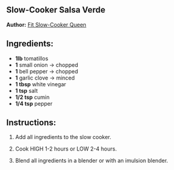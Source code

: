 ## Slow-Cooker Salsa Verde

<b>Author:</b> [Fit Slow-Cooker Queen](https://fitslowcookerqueen.com/slow-cooker-salsa-whole30-paleo/)

## Ingredients:

* <b>1lb</b> tomatillos
* <b>1</b> small onion → chopped
* <b>1</b> bell pepper → chopped
* <b>1</b> garlic clove → minced
* <b>1 tbsp</b> white vinegar
* <b>1 tsp</b> salt
* <b>1/2 tsp</b> cumin
* <b>1/4 tsp</b> pepper

## Instructions:

1.  Add all ingredients to the slow cooker.

2.  Cook HIGH 1-2 hours or LOW 2-4 hours.

3.  Blend all ingredients in a blender or with an imulsion blender.
